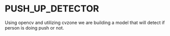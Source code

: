 # PUSH_UP_DETECTOR
Using opencv and utilizing cvzone we are building a model that will detect if person is doing push or not.
